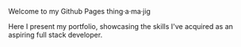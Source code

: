 Welcome to my Github Pages thing·a·ma·jig

Here I present my portfolio, showcasing the skills I've acquired as an aspiring full stack developer.
